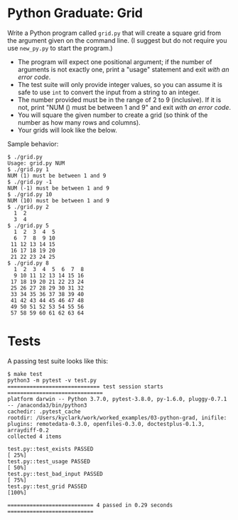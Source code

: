 # Python Graduate: Grid

Write a Python program called `grid.py` that will create a square grid from the argument given on the command line. (I suggest but do not require you use `new_py.py` to start the program.)

* The program will expect one positional argument; if the number of arguments is not exactly one, print a "usage" statement and exit *with an error code*.
* The test suite will only provide integer values, so you can assume it is safe to use `int` to convert the input from a string to an integer.
* The number provided must be in the range of 2 to 9 (inclusive). If it is not, print "NUM (<the number>) must be between 1 and 9" and exit *with an error code*.
* You will square the given number to create a grid (so think of the number as how many rows and columns).
* Your grids will look like the below. 

Sample behavior:

````
$ ./grid.py
Usage: grid.py NUM
$ ./grid.py 1
NUM (1) must be between 1 and 9
$ ./grid.py -1
NUM (-1) must be between 1 and 9
$ ./grid.py 10
NUM (10) must be between 1 and 9
$ ./grid.py 2
  1  2
  3  4
$ ./grid.py 5
  1  2  3  4  5
  6  7  8  9 10
 11 12 13 14 15
 16 17 18 19 20
 21 22 23 24 25
$ ./grid.py 8
  1  2  3  4  5  6  7  8
  9 10 11 12 13 14 15 16
 17 18 19 20 21 22 23 24
 25 26 27 28 29 30 31 32
 33 34 35 36 37 38 39 40
 41 42 43 44 45 46 47 48
 49 50 51 52 53 54 55 56
 57 58 59 60 61 62 63 64
````

# Tests

A passing test suite looks like this:

```
$ make test
python3 -m pytest -v test.py
============================= test session starts ==============================
platform darwin -- Python 3.7.0, pytest-3.8.0, py-1.6.0, pluggy-0.7.1 -- /anaconda3/bin/python3
cachedir: .pytest_cache
rootdir: /Users/kyclark/work/worked_examples/03-python-grad, inifile:
plugins: remotedata-0.3.0, openfiles-0.3.0, doctestplus-0.1.3, arraydiff-0.2
collected 4 items

test.py::test_exists PASSED                                              [ 25%]
test.py::test_usage PASSED                                               [ 50%]
test.py::test_bad_input PASSED                                           [ 75%]
test.py::test_grid PASSED                                                [100%]

=========================== 4 passed in 0.29 seconds ===========================
```

